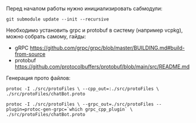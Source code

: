 Перед началом работы нужно инициализировать сабмодули:

`` git submodule update --init --recursive ``

Необходимо установить grpc и protobuf в систему (например vcpkg), можно собрать самому, гайды:

- gRPC https://github.com/grpc/grpc/blob/master/BUILDING.md#build-from-source
- protobuf https://github.com/protocolbuffers/protobuf/blob/main/src/README.md

Генерация прото файлов:

``protoc -I ./src/protoFiles \
--cpp_out=:./src/protoFiles \
./src/protoFiles/chatBot.proto``

``protoc -I ./src/protoFiles \
--grpc_out=./src/protoFiles --plugin=protoc-gen-grpc=`which grpc_cpp_plugin` \
./src/protoFiles/chatBot.proto``
